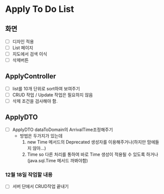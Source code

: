 # **Apply To Do List**

## 화면
- [ ] 디자인 적용
- [ ] List 페이지
- [ ] 지도에서 검색 이식
- [ ] 삭제버튼

## ApplyController
- [ ] list를 10개 단위로 sort하여 보여주기
- [ ] CRUD 작업 / Update 작업은 필요하지 않음
- [ ] 삭제 조건을 검사해야 함.

## ApplyDTO 
-[ ] ApplyDTO dataToDomain의 ArrivalTime조정해주기 
    - 방법은 두가지가 있는데
        1. new Time 메서드의 Deprecated 생성자를 이용해주거나(하지만 맘에들지 않아...)
        2. Time so 다른 처리를 통하여 바로 Time 생성이 적용될 수 있도록 하거나(java.sql.Time 메서드 까봐야함)

### 12월 18일 작업할 내용
- [ ] 서버 단에서 CRUD작업 끝내기